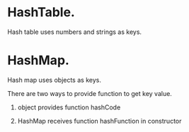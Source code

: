 # HashTable.

Hash table uses numbers and strings as keys.

# HashMap.

Hash map uses objects as keys.

There are two ways to provide function to get key value.

1. object provides function hashCode

2. HashMap receives function hashFunction in constructor
